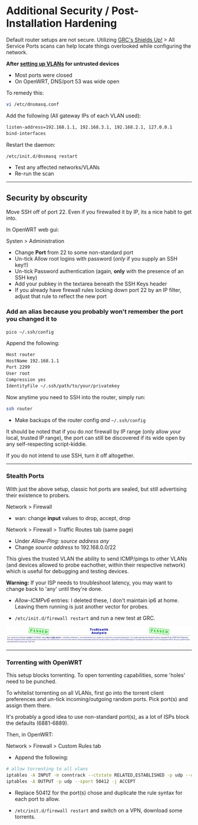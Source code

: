 # Additional Security / Post-Installation Hardening

Default router setups are not secure.  Utilizing [GRC's Shields Up!](https://www.grc.com/default.htm) > All Service Ports scans can help locate things overlooked while configuring the network.

**After [setting up VLANs](README.md) for untrusted devices**
- Most ports were closed
- On OpenWRT, DNS/port 53 was wide open

To remedy this:
```bash
vi /etc/dnsmasq.conf
```

Add the following (All gateway IPs of each VLAN used):
```bash
listen-address=192.168.1.1, 192.168.3.1, 192.168.2.1, 127.0.0.1
bind-interfaces
```

Restart the daemon:
```bash
/etc/init.d/dnsmasq restart
```

- Test any affected networks/VLANs
- Re-run the scan


***

## Security by obscurity

Move SSH off of port 22.  Even if you firewalled it by IP, its a nice habit to get into.

In OpenWRT web gui:

Systen > Administration
- Change **Port** from 22 to some non-standard port
- Un-tick Allow root logins with password (*only* if you supply an SSH key!!)
- Un-tick Password authentication (again, **only** with the presence of an SSH key)
- Add your pubkey in the textarea beneath the SSH Keys header
- If you already have firewall rules locking down port 22 by an IP filter, adjust that rule to reflect the new port

### Add an alias because you probably won't remember the port you changed it to
```bash
pico ~/.ssh/config
```

Append the following:
```bash
Host router
HostName 192.168.1.1
Port 2299
User root
Compression yes
IdentityFile ~/.ssh/path/to/your/privatekey
```

Now anytime you need to SSH into the router, simply run:
```bash
ssh router
```
- Make backups of the router config *and* `~/.ssh/config`

It should be noted that if you do *not* firewall by IP range (only allow *your* local, trusted IP range), the port can still be discovered if its wide open by any self-respecting script-kiddie.

If you do not intend to use SSH, turn it off altogether.

***
### Stealth Ports
With just the above setup, classic hot ports are sealed, but still advertising their existence to probers.

Network > Firewall
- wan: change **input** values to drop, accept, drop

Network > Firewall > Traffic Routes tab (same page)
- Under *Allow-Ping: source address any*
- Change *source address* to 192.168.0.0/22

This gives the trusted VLAN the ability to send ICMP/pings to other VLANs (and devices allowed to probe eachother, within their respective network) which is useful for debugging and testing devices.

**Warning:** If your ISP needs to troubleshoot latency, you may want to change back to 'any' until they're done.

- *Allow-ICMPv6* entries: I deleted these, I don't maintain ip6 at home.  Leaving them running is just another vector for probes.

- `/etc/init.d/firewall restart` and run a new test at GRC.

![GRC results](../img/grc.png)

***
### Torrenting with OpenWRT
This setup blocks torrenting.  To open torrenting capabilities, some 'holes' need to be punched.

To whitelist torrenting on all VLANs, first go into the torrent client preferences and un-tick incoming/outgoing random ports.  Pick port(s) and assign them there.

It's probably a good idea to use non-standard port(s), as a lot of ISPs block the defaults (6881-6889).

 Then, in OpenWRT:

Network > Firewall > Custom Rules tab
- Append the following:
```bash
# allow torrenting to all vlans
iptables -A INPUT -m conntrack --ctstate RELATED,ESTABLISHED -p udp --dport 50412 -j ACCEPT
iptables -A OUTPUT -p udp --sport 50412 -j ACCEPT
```
- Replace 50412 for the port(s) chose and duplicate the rule syntax for each port to allow.

- `/etc/init.d/firewall restart` and switch on a VPN, download some torrents.
